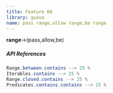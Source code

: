 ```yaml
---
title: Feature 60
library: guava
name: pass range,allow range,be range
---
```


**range**->(pass,allow,be)

##### API References

```java
Range.between.contains --> 25 %
Iterables.contains --> 25 %
Range.closed.contains --> 25 %
Predicates.contains.contains --> 25 %
```
